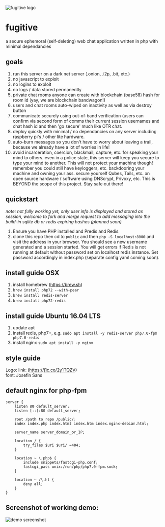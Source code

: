 ![fugitive logo](https://user-images.githubusercontent.com/616585/30786714-76a78606-a148-11e7-8879-f9fb9284bf40.png)
# fugitive
a secure ephemoral (self-deleting) web chat application written in php with minimal dependancies

## goals

1. run this server on a dark net server (.onion, .i2p, .bit, etc.)
2. no javascript to exploit
3. no logins to exploit
4. no logs / data stored permanently
5. private chat rooms anyone can create with blockchain (base58) hash for room id (yay, we are blockchain bandwagon!)
6. users and chat rooms auto-wiped on inactivity as well as via destroy button
7. communicate securely using out-of-band verification (users can confirm via second form of comms their current session usernames and chat hash id and then 'go secure' much like OTR chat.
8. deploy quickly with minimal / no dependancies on any server including raspberry pi's / other lite hardware.
9. auto-burn messages so you don't have to worry about leaving a trail, because we already have a lot of worries in life!
10. avoid incarceration, coercion, blackmail, capture, etc. for speaking your mind to others. even in a police state, this server will keep you secure to type your mind to another. This will not protect your machine though! remember you could still have keyloggers, etc. backdooring your machine and owning your ass. secure yourself Qubes, Tails, etc. on open source hardware / software using DNScrypt, Privoxy, etc. This is BEYOND the scope of this project. Stay safe out there!

## quickstart   
_note: not fully working yet, only user info is displayed and stored as session, welcome to fork and merge request to add messaging into the build-in sqlite db or redis expiring hashes (planned soon)_   
1. Ensure you have PHP installed and Predis and Redis
2. clone this repo then cd to `public` and then `php -S localhost:8000` and visit the address in your browser. You should see a new username generated and a session started. You will get errors if Redis is not running at default without password set on localhost redis instance. Set password accordingly in index.php (separate config yaml coming soon).

## install guide OSX

1. install homebrew (https://brew.sh)
2. `brew install php72 --with-pear`
3. `brew install redis-server`
4. `brew install php72-redis`

## install guide Ubuntu 16.04 LTS

1. update apt
2. install redis, php7+, e.g. `sudo apt install -y redis-server php7.0-fpm php7.0-redis`
3. install nginx `sudo apt install -y nginx`

## style guide   
Logo: link: (https://j1c.co/2y1TQZV)     
font: Josefin Sans     

## default nginx for php-fpm

```
server {
    listen 80 default_server;
    listen [::]:80 default_server;

    root /path to repo /public/;
    index index.php index.html index.htm index.nginx-debian.html;

    server_name server_domain_or_IP;

    location / {
        try_files $uri $uri/ =404;
    }

    location ~ \.php$ {
        include snippets/fastcgi-php.conf;
        fastcgi_pass unix:/run/php/php7.0-fpm.sock;
    }

    location ~ /\.ht {
        deny all;
    }
}
```

## Screenshot of working demo:

![demo screenshot](https://user-images.githubusercontent.com/616585/30787067-02f8f77e-a14f-11e7-914f-6f2fb4fc790d.png)
